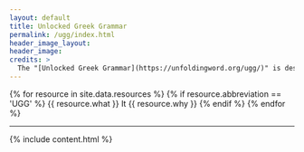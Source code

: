 ```yaml
---
layout: default
title: Unlocked Greek Grammar
permalink: /ugg/index.html
header_image_layout:
header_image:
credits: >
  The "[Unlocked Greek Grammar](https://unfoldingword.org/ugg/)" is designed by unfoldingWord and developed by the [Door43 World Missions Community](https://door43.org/). It is made available under a [Creative Commons Attribution-ShareAlike 4.0 International](https://creativecommons.org/licenses/by-sa/4.0/) license.
---
```


{% for resource in site.data.resources %}
 {% if resource.abbreviation == 'UGG' %}
  {{ resource.what }} It {{ resource.why }}
 {% endif %}
{% endfor %}

* * * * *

{% include content.html %}

